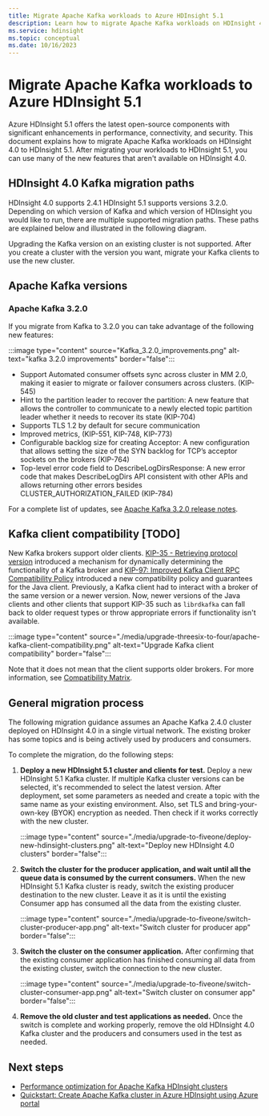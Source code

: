 ```yaml
---
title: Migrate Apache Kafka workloads to Azure HDInsight 5.1
description: Learn how to migrate Apache Kafka workloads on HDInsight 4.0 to HDInsight 5.1.
ms.service: hdinsight
ms.topic: conceptual
ms.date: 10/16/2023
---
```


# Migrate Apache Kafka workloads to Azure HDInsight 5.1

Azure HDInsight 5.1 offers the latest open-source components with significant enhancements in performance, connectivity, and security. This document explains how to migrate Apache Kafka workloads on HDInsight 4.0 to HDInsight 5.1. After migrating your workloads to HDInsight 5.1, you can use many of the new features that aren't available on HDInsight 4.0.



## HDInsight 4.0 Kafka migration paths

HDInsight 4.0 supports 2.4.1 HDInsight 5.1 supports versions 3.2.0. Depending on which version of Kafka and which version of HDInsight you would like to run, there are multiple supported migration paths. These paths are explained below and illustrated in the following diagram.

Upgrading the Kafka version on an existing cluster is not supported. After you create a cluster with the version you want, migrate your Kafka clients to use the new cluster.


## Apache Kafka versions

### Apache Kafka 3.2.0
  
If you migrate from Kafka to 3.2.0  you can take advantage of the following new features:


:::image type="content" source="Kafka_3.2.0_improvements.png" alt-text="kafka 3.2.0 improvements" border="false":::


- Support Automated consumer offsets sync across cluster in MM 2.0, making it easier to migrate or failover consumers across clusters. (KIP-545)
- Hint to the partition leader to recover the partition: A new feature that allows the controller to communicate to a newly elected topic partition leader whether it needs to recover its state (KIP-704)
- Supports TLS 1.2 by default for secure communication
- Improved metrics, (KIP-551, KIP-748, KIP-773)
- Configurable backlog size for creating Acceptor: A new configuration that allows setting the size of the SYN backlog for TCP’s acceptor sockets on the brokers (KIP-764)
- Top-level error code field to DescribeLogDirsResponse: A new error code that makes DescribeLogDirs API consistent with other APIs and allows returning other errors besides CLUSTER_AUTHORIZATION_FAILED (KIP-784) 


For a complete list of updates, see [Apache Kafka 3.2.0 release notes](https://archive.apache.org/dist/kafka/3.2.0/RELEASE_NOTES.html).


## Kafka client compatibility [TODO]

New Kafka brokers support older clients. [KIP-35 - Retrieving protocol version](https://cwiki.apache.org/confluence/display/KAFKA/KIP-35+-+Retrieving+protocol+version) introduced a mechanism for dynamically determining the functionality of a Kafka broker and [KIP-97: Improved Kafka Client RPC Compatibility Policy](https://cwiki.apache.org/confluence/display/KAFKA/KIP-97%3A+Improved+Kafka+Client+RPC+Compatibility+Policy) introduced a new compatibility policy and guarantees for the Java client. Previously, a Kafka client had to interact with a broker of the same version or a newer version. Now, newer versions of the Java clients and other clients that support KIP-35 such as `librdkafka` can fall back to older request types or throw appropriate errors if functionality isn't available.

:::image type="content" source="./media/upgrade-threesix-to-four/apache-kafka-client-compatibility.png" alt-text="Upgrade Kafka client compatibility" border="false":::

Note that it does not mean that the client supports older brokers.  For more information, see [Compatibility Matrix](https://cwiki.apache.org/confluence/display/KAFKA/Compatibility+Matrix).

## General migration process

The following migration guidance assumes an Apache Kafka 2.4.0 cluster deployed on HDInsight 4.0 in a single virtual network. The existing broker has some topics and is being actively used by producers and consumers.

To complete the migration, do the following steps:

1. **Deploy a new HDInsight 5.1 cluster and clients for test.** Deploy a new HDInsight 5.1 Kafka cluster. If multiple Kafka cluster versions can be selected, it's recommended to select the latest version. After deployment, set some parameters as needed and create a topic with the same name as your existing environment. Also, set TLS and bring-your-own-key (BYOK) encryption as needed. Then check if it works correctly with the new cluster.

    :::image type="content" source="./media/upgrade-to-fiveone/deploy-new-hdinsight-clusters.png" alt-text="Deploy new HDInsight 4.0 clusters" border="false":::

1. **Switch the cluster for the producer application, and wait until all the queue data is consumed by the current consumers.** When the new HDInsight 5.1 Kafka cluster is ready, switch the existing producer destination to the new cluster. Leave it as it is until the existing Consumer app has consumed all the data from the existing cluster.

    :::image type="content" source="./media/upgrade-to-fiveone/switch-cluster-producer-app.png" alt-text="Switch cluster for producer app" border="false":::

1. **Switch the cluster on the consumer application.** After confirming that the existing consumer application has finished consuming all data from the existing cluster, switch the connection to the new cluster.

    :::image type="content" source="./media/upgrade-to-fiveone/switch-cluster-consumer-app.png" alt-text="Switch cluster on consumer app" border="false":::

1. **Remove the old cluster and test applications as needed.** Once the switch is complete and working properly, remove the old HDInsight 4.0 Kafka cluster and the producers and consumers used in the test as needed.

## Next steps

* [Performance optimization for Apache Kafka HDInsight clusters](apache-kafka-performance-tuning.md)
* [Quickstart: Create Apache Kafka cluster in Azure HDInsight using Azure portal](apache-kafka-get-started.md)